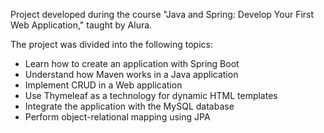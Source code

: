 Project developed during the course "Java and Spring: Develop Your First Web Application," taught by Alura.

The project was divided into the following topics:

- Learn how to create an application with Spring Boot
- Understand how Maven works in a Java application
- Implement CRUD in a Web application
- Use Thymeleaf as a technology for dynamic HTML templates
- Integrate the application with the MySQL database
- Perform object-relational mapping using JPA
